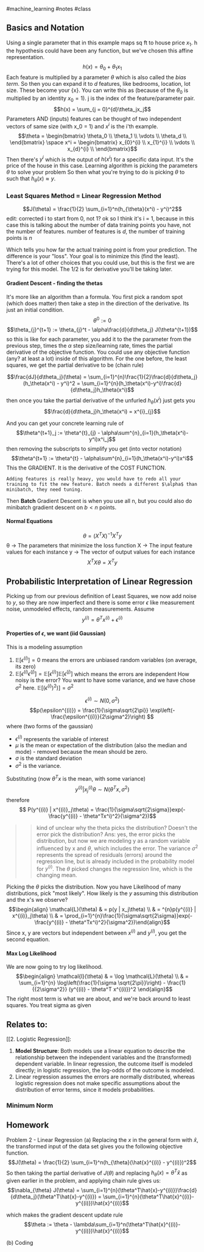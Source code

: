 #machine_learning #notes #class
## Basics and Notation
Using a single parameter that in this example maps sq ft to house price $x_1$. h the hypothesis could have been any function, but we've chosen this affine representation.
$$h(x) = \theta_0 +\theta_1x_1$$
Each feature is multiplied by a parameter $\theta$ which is also called the *bias term*. So then you can expand it to $d$ features, like bedrooms, location, lot size. These become your {x}. 
You can write this as (because of the $\theta_0$ is multiplied by an identity $x_0 = 1$). j is the index of the feature/parameter pair. 
$$h(x) = \sum_{j = 0}^{d}\theta_jx_j$$
Parameters AND (inputs) features can be thought of two independent vectors of same size (with x_0 = 1) and $x^i$ is the i'th example.
$$\theta = \begin{bmatrix} \theta_0 \\ \theta_1 \\ \vdots \\ \theta_d \\ \end{bmatrix} \space x^i = \begin{bmatrix} x_{0}^{i} \\ x_{1}^{i} \\ \vdots \\ x_{d}^{i} \\ \end{bmatrix}$$Then there's $y^i$ which is the output of $h(x^i)$ for a specific data input. It's the price of the house in this case. Learning algorithm is picking the parameters $\theta$ to solve your problem
So then what you're trying to do is picking $\theta$ to such that $h_{\theta}(x) \approx y$. 

### Least Squares Method = Linear Regression Method
$$J(\theta) = \frac{1}{2} \sum_{i=1}^n(h_{\theta}(x^i) - y^i)^2$$
	edit: corrected i to start from 0, not 1? ok so I think it's i = 1, because in this case this is talking about the number of data training points you have, not the number of features. number of features is $d$, the number of training points is $n$

Which tells you how far the actual training point is from your prediction. The difference is your "loss". Your goal is to minimize this (find the least). There's a lot of other choices that you could use, but this is the first we are trying for this model. The 1/2 is for derivative you'll be taking later.
#### Gradient Descent - finding the thetas
It's more like an algorithm than a formula.
You first pick a random spot (which does matter) then take a step in the direction of the derivative. Its just an initial condition.
$$\theta^0 := 0$$
$$\theta_{j}^{t+1} := \theta_{j}^t - \alpha\frac{d}{d\theta_j} J(\theta^{t+1})$$
so this is like for each parameter, you add it to the the parameter from the previous step, times the $\alpha$ step size/learning rate, times the partial derivative of the objective function. 
You could use any objective function (any? at least a lot) inside of this algorithm. For the one before, the least squares, we get the partial derivative to be (chain rule)

$$\frac{dJ}{d\theta_j}(\theta) = \sum_{i=1}^{n}\frac{1}{2}\frac{d}{d\theta_j}(h_\theta(x^i) - y^i)^2 = \sum_{i=1}^{n}(h_\theta(x^i)-y^i)\frac{d}{d\theta_j}h_\theta(x^i)$$
then once you take the partial derivative of the unfurled $h_\theta(x^i)$ just gets you 
$$\frac{d}{d\theta_j}h_\theta(x^i) = x^{i}_{j}$$

And you can get your concrete learning rule of 
$$\theta^{t+1}_j := \theta^{t}_{j} - \alpha\sum^{n}_{i=1}(h_\theta(x^i)-y^i)x^i_j$$
then removing the subscripts to simplify you get (into vector notation)
$$\theta^{t+1} := \theta^{t} - \alpha\sum^{n}_{i=1}(h_\theta(x^i)-y^i)x^i$$
	This the GRADIENT. It is the derivative of the COST FUNCTION. 

	Adding features is really heavy, you would have to redo all your training to fit the new feature. Batch needs a different $\alpha$ than minibatch, they need tuning.



Then **Batch** Gradient Descent is when you use all n, but you could also do minibatch gradient descent on $b<n$ points.

#### Normal Equations
$$ \theta = (X^TX)^{-1}X^Ty$$
θ → The parameters that minimize the loss function X → The input feature values for each instance y → The vector of output values for each instance
$$X^TX\theta=X^Ty$$

## Probabilistic Interpretation of Linear Regression
Picking up from our previous definition of Least Squares, we now add noise to $y$, so they are now imperfect and there is some error $\epsilon$ like measurement noise, unmodeled effects, random measurements.
Assume $$y^{(i)} = \theta^Tx^{(i)} + \epsilon^{(i)}$$
#### Properties of $\epsilon$, we want (iid Gaussian)
This is a modeling assumption
1. $\mathbb{E}[\epsilon^{(i)}] = 0$ means the errors are unbiased random variables (on average, its zero)
2. $\mathbb{E}[\epsilon^{(i)}\epsilon^{(j)}] = \mathbb{E}[\epsilon^{(i)}]\mathbb{E}[\epsilon^{(j)}]$ which means the errors are independent
How noisy is the error? You want to have some variance, and we have chose $\sigma^2$ here. 
$\mathbb{E}[(\epsilon^{(i)})^2)] = \sigma^2$ 

$$\epsilon^{(i)} \sim N(0, \sigma^2)$$$$p(\epsilon^{(i)}) = \frac{1}{\sigma\sqrt{2\pi}} \exp\left(-\frac{\epsilon^{(i)}}{2\sigma^2}\right) $$ where (two forms of the gaussian)
- $\epsilon^{(i)}$ represents the variable of interest
- $\mu$ is the mean or expectation of the distribution (also the median and mode) - removed because the mean should be zero.
- $\sigma$ is the standard deviation
- $\sigma^2$ is the variance.

Substituting (now $\theta^Tx$ is the mean, with some variance)
$$y^{(i)} | x^{(i)}_j\theta \sim N(\theta^Tx, \sigma^2)$$
therefore $$ P(y^{(i)} | x^{(i)}_j\theta) = \frac{1}{\sigma\sqrt{2\sigma}}exp(-\frac{y^{(i)} - \theta^Tx^i)^2}{\sigma^2})$$
>> kind of unclear why the theta picks the distribution? Doesn't the error pick the distribution?
>> Ans: yes, the error picks the distribution, but now we are modeling y as a random variable influenced by x and $\theta$, which includes the error. The variance $\sigma^2$ represents the spread of residuals (errors) around the regression line, but is already included in the probability model for $y^{(i)}$. The $\theta$ picked changes the regression line, which is the changing mean. 

Picking the $\theta$ picks the distribution. 
Now you have Likelihood of many distributions, pick "most likely". How likely is the $y$ assuming this distribution and the x's we observe?
$$\begin{align} \mathcal{L}(\theta) & = p(y | x_j\theta) \\ & = ^{n}p(y^{(i)} | x^{(i)}_j\theta) \\
& =  \prod_{i=1}^{n}\frac{1}{\sigma\sqrt{2\sigma}}exp(-\frac{y^{(i)} - \theta^Tx^i)^2}{\sigma^2})\end{align}$$
Since x, y are vectors but independent between $x^{(i)}$ and $y^{(i)}$, you get the second equation.
#### Max Log Likelihood
We are now going to try log likelihood. 
$$\begin{align}
\mathcal{l}(\theta) & = \log \mathcal{L}(\theta) \\
& = \sum_{i=1}^{n} \log\left(\frac{1}{\sigma \sqrt{2\pi}}\right) - \frac{1}{{2\sigma^2}} (y^{(i)} - \theta^T x^{(i)})^2
\end{align}$$
The right most term is what we are about, and we're back around to least squares.
You treat sigma as given
## Relates to:
[[2. Logistic Regression]]: 
1. **Model Structure**: Both models use a linear equation to describe the relationship between the independent variables and the (transformed) dependent variable. In linear regression, the outcome itself is modeled directly; in logistic regression, the log-odds of the outcome is modeled.
2. Linear regression assumes the errors are normally distributed, whereas logistic regression does not make specific assumptions about the distribution of error terms, since it models probabilities.

### Minimum Norm

## Homework
Problem 2 - Linear Regression
(a)
Replacing the $x$ in the general form with $\hat{x}$, the transformed input of the data set gives you the following objective function.
$$J(\theta) = \frac{1}{2} \sum_{i=1}^n(h_{\theta}(\hat{x}^{(i)} - y^{(i)})^2$$
So then taking the partial derivative of $J(\theta)$ and replacing $h_\theta(x) = \theta^T\hat{x}$ as given earlier in the problem, and applying chain rule gives us:
$$\nabla_{\theta} J(\theta) = \sum_{i=1}^{n}(\theta^T\hat{x}-y^{(i)})\frac{d}{d\theta_j}(\theta^T\hat{x}-y^{(i)}) = \sum_{i=1}^{n}(\theta^T\hat{x}^{(i)}-y^{(i)})\hat{x}^{(i)}$$

which makes the gradient descent update rule
$$\theta := \theta - \lambda\sum_{i=1}^n(\theta^T\hat{x}^{(i)}-y^{(i)})\hat{x}^{(i)}$$

(b) Coding
